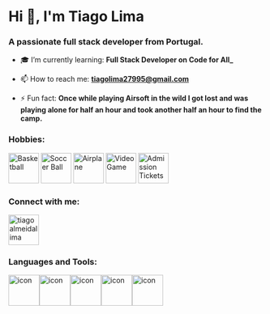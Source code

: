 <h1 align="left">Hi 👋, I'm Tiago Lima</h1>
<h3 align="left">A passionate full stack developer from Portugal.</h3>

- 🎓 I’m currently learning: **Full Stack Developer on Code for All_**

- 📫 How to reach me: **tiagolima27995@gmail.com**

- ⚡ Fun fact: **Once while playing Airsoft in the wild I got lost and was playing alone for half an hour and took another half an hour to find the camp.**

<h3 align="left">Hobbies:</h3>
<p align="left">
<img src="https://raw.githubusercontent.com/Tarikul-Islam-Anik/Telegram-Animated-Emojis/main/Activity/Basketball.webp" alt="Basketball" width="60" height="60" />
<img src="https://raw.githubusercontent.com/Tarikul-Islam-Anik/Telegram-Animated-Emojis/main/Activity/Soccer%20Ball.webp" alt="Soccer Ball" width="60" height="60" />
<img src="https://raw.githubusercontent.com/Tarikul-Islam-Anik/Telegram-Animated-Emojis/main/Travel%20and%20Places/Airplane.webp" alt="Airplane" width="60" height="60" />
<img src="https://raw.githubusercontent.com/Tarikul-Islam-Anik/Telegram-Animated-Emojis/main/Activity/Video%20Game.webp" alt="Video Game" width="60" height="60" />
<img src="https://raw.githubusercontent.com/Tarikul-Islam-Anik/Telegram-Animated-Emojis/main/Activity/Admission%20Tickets.webp" alt="Admission Tickets" width="60" height="60" />

  
</p>
<h3 align="left">

<h3 align="left">Connect with me:</h3>
<p align="left">
<a href="https://linkedin.com/in/tiagoalmeidalima" target="blank"><img align="center" src="https://img.icons8.com/?size=100&id=Pz213it3TQxp&format=png&color=000000" alt="tiagoalmeidalima" height="60" width="60" /></a>
</p>

<h3 align="left">Languages and Tools:</h3>
<div style="display: flex; align-items: flex-start;"><img src="https://techstack-generator.vercel.app/java-icon.svg" alt="icon" width="61" height="61" /><img src="https://techstack-generator.vercel.app/cpp-icon.svg" alt="icon" width="61" height="61" /><img src="https://techstack-generator.vercel.app/js-icon.svg" alt="icon" width="61" height="61" /><img src="https://techstack-generator.vercel.app/mysql-icon.svg" alt="icon" width="61" height="61" /><img src="https://techstack-generator.vercel.app/github-icon.svg" alt="icon" width="61" height="61" /></div>

<!--
**TiagoLima27/TiagoLima27** is a ✨ _special_ ✨ repository because its `README.md` (this file) appears on your GitHub profile.

Here are some ideas to get you started:

- 🔭 I’m currently working on ...
- 🌱 I’m currently learning ...
- 👯 I’m looking to collaborate on ...
- 🤔 I’m looking for help with ...
- 💬 Ask me about ...
- 📫 How to reach me: ...
- 😄 Pronouns: ...
- ⚡ Fun fact: ...
-->
